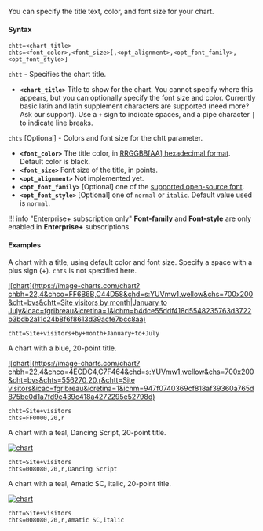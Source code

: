 You can specify the title text, color, and font size for your chart.

#### Syntax

```
chtt=<chart_title>
chts=<font_color>,<font_size>[,<opt_alignment>,<opt_font_family>,<opt_font_style>]
```

`chtt` - Specifies the chart title.

- **`<chart_title>`** Title to show for the chart. You cannot specify where this appears, but you can optionally specify the font size and color. Currently basic latin and latin supplement characters are supported (need more? Ask our support). Use a `+` sign to indicate spaces, and a pipe character ` | ` to indicate line breaks.

`chts` [Optional] - Colors and font size for the chtt parameter.

- **`<font_color>`** The title color, in [RRGGBB[AA] hexadecimal format](/reference/color-format). Default color is black.
- **`<font_size>`** Font size of the title, in points.
- **`<opt_alignment>`** Not implemented yet.
- **`<opt_font_family>`** [Optional] one of the [supported open-source font](/reference/chart-font/#supported-open-source-fonts).
- **`<opt_font_style>`** [Optional] one of `normal` or `italic`. Default value used is `normal`.

!!! info "Enterprise+ subscription only"
    **Font-family** and **Font-style** are only enabled in **Enterprise+** subscriptions

<!-- - **`<opt_alignment>`** [Optional] Alignment of the title. Choose one of the following case-sensitive string values: "l" (left), "c" (centered) "r" (right). Default is "c". -->

#### Examples

A chart with a title, using default color and font size. Specify a space with a plus sign (+). `chts` is not specified here.

[![chart](https://image-charts.com/chart?chbh=22,4&chco=FF6B6B,C44D58&chd=s:YUVmw1,wellow&chs=700x200&cht=bvs&chtt=Site visitors by month|January to July&icac=fgribreau&icretina=1&ichm=b4dce55ddf418d5548235763d3722b3bdb2a11c24b8f6f8613d39acfe7bcc8aa)](https://editor.image-charts.com/chart?cht=bvs&chd=s:YUVmw1,wellow&chco=FF6B6B,C44D58&chs=700x200&chtt=Site+visitors+by+month%7CJanuary+to+July&chbh=22,4)

```
chtt=Site+visitors+by+month+January+to+July
```

A chart with a blue, 20-point title.

[![chart](https://image-charts.com/chart?chbh=22,4&chco=4ECDC4,C7F464&chd=s:YUVmw1,wellow&chs=700x200&cht=bvs&chts=556270,20,r&chtt=Site visitors&icac=fgribreau&icretina=1&ichm=947f0740369cf818af39360a765d875be0d1a7fd9c439c418a4272295e52798d)](https://editor.image-charts.com/chart?cht=bvs&chd=s:YUVmw1,wellow&chco=4ECDC4,C7F464&chs=700x200&chtt=Site+visitors&chts=556270,20,r&chbh=22,4)


```
chtt=Site+visitors
chts=FF0000,20,r
```

A chart with a teal, Dancing Script, 20-point title.

[![chart](https://image-charts.com/chart?chbh=22%2C4&chco=4ECDC4%2CC7F464&chd=s%3AYUVmw1%2Cwellow&chs=700x200&cht=bvs&chts=008080%2C20%2Cr%2CDancing%20Script&chtt=Site%20visitors&icac=fgribreau&icretina=1&ichm=198e0ce0b3ba27b35fcfa6624b8ec959ac44549585f3178d52a832d3aca40f90)](https://editor.image-charts.com/chart?chbh=22%2C4&chco=4ECDC4%2CC7F464&chd=s%3AYUVmw1%2Cwellow&chs=700x200&cht=bvs&chts=008080%2C20%2Cr%2CDancing%20Script&chtt=Site%20visitors&icac=fgribreau&icretina=1&ichm=198e0ce0b3ba27b35fcfa6624b8ec959ac44549585f3178d52a832d3aca40f90)


```
chtt=Site+visitors
chts=008080,20,r,Dancing Script
```

A chart with a teal, Amatic SC, italic, 20-point title.

[![chart](https://image-charts.com/chart?chbh=22%2C4&chco=4ECDC4%2CC7F464&chd=s%3AYUVmw1%2Cwellow&chs=700x200&cht=bvs&chts=008080%2C20%2Cr%2CAmatic%20SC%2Citalic&chtt=Site%20visitors&icac=fgribreau&icretina=1&ichm=48ffdf72c5390db9381c6165fb0512b1dbad8f52d4e06253261d64e7837319b3)](https://editor.image-charts.com/chart?chbh=22%2C4&chco=4ECDC4%2CC7F464&chd=s%3AYUVmw1%2Cwellow&chs=700x200&cht=bvs&chts=008080%2C20%2Cr%2CAmatic%20SC%2Citalic&chtt=Site%20visitors&icac=fgribreau&icretina=1&ichm=48ffdf72c5390db9381c6165fb0512b1dbad8f52d4e06253261d64e7837319b3)


```
chtt=Site+visitors
chts=008080,20,r,Amatic SC,italic
```
